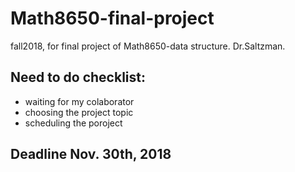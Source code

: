 # Math8650-final-project
fall2018, for final project of Math8650-data structure. Dr.Saltzman.

## Need to do checklist:
* waiting for my colaborator
* choosing the project topic
* scheduling the poroject


## Deadline Nov. 30th, 2018
